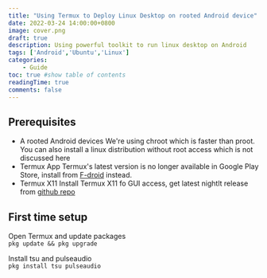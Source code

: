 ```yaml
---
title: "Using Termux to Deploy Linux Desktop on rooted Android device"
date: 2022-03-24 14:00:00+0800
image: cover.png
draft: true
description: Using powerful toolkit to run linux desktop on Android
tags: ['Android','Ubuntu','Linux']
categories:
    - Guide
toc: true #show table of contents
readingTime: true
comments: false
---
```

## Prerequisites

- A rooted Android devices
We're using chroot which is faster than proot. You can also install a linux distribution without root access which is not discussed here
- Termux App
Termux's latest version is no longer available in Google Play Store, install from [F-droid](https://f-droid.org/) instead.
- Termux X11
Install Termux X11 fo GUI access, get latest nightlt release from [github repo](https://github.com/termux/termux-x11/releases)

## First time setup

Open Termux and update packages\
`pkg update && pkg upgrade`

Install tsu and pulseaudio\
`pkg install tsu pulseaudio`
